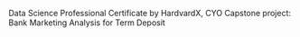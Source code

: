 Data Science Professional Certificate by HardvardX, CYO Capstone project: Bank Marketing Analysis for Term Deposit
